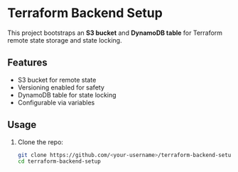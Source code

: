 # Terraform Backend Setup

This project bootstraps an **S3 bucket** and **DynamoDB table** for Terraform remote state storage and state locking.

## Features
- S3 bucket for remote state
- Versioning enabled for safety
- DynamoDB table for state locking
- Configurable via variables

## Usage
1. Clone the repo:
   ```bash
   git clone https://github.com/<your-username>/terraform-backend-setup.git
   cd terraform-backend-setup
